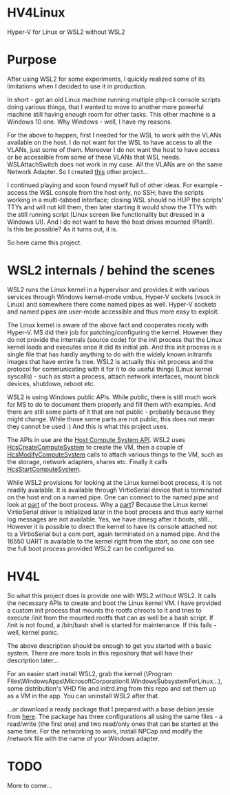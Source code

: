 # HV4Linux
 Hyper-V for Linux or WSL2 without WSL2

# Purpose

After using WSL2 for some experiments, I quickly realized some of its limitations when I decided to use it in production.
<p>In short - got an old Linux machine running multiple php-cli console scripts doing various things, that I wanted to move to another more powerful machine still 
having enough room for other tasks. This other machine is a Windows 10 one. Why Windows - well, I have my reasons.
<p>For the above to happen, first I needed for the WSL to work with the VLANs available on the host. I do not want for the WSL to have access to all the VLANs, 
just some of them. Moreover I do not want the host to have access or be accessible from some of these VLANs that WSL needs. WSLAttachSwitch does not work in my case. All the VLANs are
on the same Network Adapter. So I created <a href="https://github.com/darkyp/HVNetService/">this</a> other project...
<p>I continued playing and soon found myself full of other ideas. For example - access the WSL console from the host only, no SSH; have the scripts working in a multi-tabbed interface; 
closing WSL should no HUP the scripts' TTYs and will not kill them, then later starting it would show the TTYs with the still running script (Linux screen like functionality but dressed in a Windows UI). 
And I do not want to have the host drives mounted (Plan9).
<br>Is this be possible? As it turns out, it is. 
<p>So here came this project.

# WSL2 internals / behind the scenes
WSL2 runs the Linux kernel in a hypervisor and provides it with various services through Windows kernel-mode vmbus, Hyper-V sockets (vsock in Linux) and somewhere there come named pipes as well.
Hyper-V sockets and named pipes are user-mode accessible and thus more easy to exploit.
<p>The Linux kernel is aware of the above fact and cooperates nicely with Hyper-V. MS did their job for patching/configuring the kernel. However they do not provide the internals (source code)
for the init process that the Linux kernel loads and executes once it did its initial job. And this init process is a single file that has hardly anything to do with the widely known initramfs 
images that have entire fs tree. WSL2 is actually this init process and the protocol for communicating with it for it to do useful things (Linux kernel syscalls) - such as start a process, attach network interfaces, 
mount block devices, shutdown, reboot etc.
<p>WSL2 is using Windows public APIs. While public, there is still much work for MS to do to document them properly and fill them with examples. And there are still some parts of it that are not public - probably because they
might change. While those some parts are not public, this does not mean they cannot be used :) And this is what this project uses.
<p>The APIs in use are the <a href="https://learn.microsoft.com/en-us/virtualization/api/hcs/overview">Host Compute System API</a>. WSL2 uses <a href="https://learn.microsoft.com/en-us/virtualization/api/hcs/reference/hcscreatecomputesystem">HcsCreateComputeSystem</a> to create the VM, then a couple of <a href="https://learn.microsoft.com/en-us/virtualization/api/hcs/reference/hcsmodifycomputesystem">HcsModifyComputeSystem</a> calls to attach various things to the VM, such as the storage, 
network adapters, shares etc. Finally it calls <a href="https://learn.microsoft.com/en-us/virtualization/api/hcs/reference/hcsstartcomputesystem">HcsStartComputeSystem</a>.
<p>While WSL2 provisions for looking at the Linux kernel boot process, it is not readily available. It is available through VirtioSerial device that is terminated on the host end on a named pipe. 
One can connect to the named pipe and look at <u>part</u> of the boot process. Why a <u>part</u>? Because the Linux kernel VirtioSerial driver is initialized later in the boot process and thus 
early kernel log messages are not available. Yes, we have dmesg after it boots, still...
<br>However it is possible to direct the kernel to have its console attached not to a VirtioSerial but a com port, again terminated on a named pipe. And the 16550 UART is available to the kernel
right from the start, so one can see the full boot process provided WSL2 can be configured so.

# HV4L
So what this project does is provide one with WSL2 without WSL2. It calls the necessary APIs to create and boot the Linux kernel VM. I have provided a custom init process that mounts the rootfs chroots to it
and tries to execute /init from the mounted rootfs that can as well be a bash script. If /init is not found, a /bin/bash shell is started for maintenance. If this fails - well, kernel panic.
<p>The above description should be enough to get you started with a basic system. There are more tools in this repository that will have their description later...
<p>For an easier start install WSL2, grab the kernel (\Program Files\WindowsApps\MicrosoftCorporationII.WindowsSubsystemForLinux...), some distribution's VHD file and initrd.img from this repo and set them up as a VM in the app.
You can uninstall WSL2 after that.
<p>...or download a ready package that I prepared with a base debian jessie from <a href="https://drive.google.com/file/d/1toTUbE-izzFPZd46OFTQ716E3mqndg_c/view">here</a>. The package has three configurations all using the same files - a read/write (the first one) and two read/only ones that can be started at the same time. For the networking to work, install NPCap and modify the /network file with the name of your Windows adapter.

# TODO
<p>More to come...
